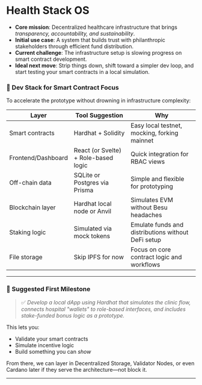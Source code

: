 # Health Stack OS

- **Core mission**: Decentralized healthcare infrastructure that brings *transparency, accountability, and sustainability*.
- **Initial use case**: A system that builds trust with philanthropic stakeholders through efficient fund distribution.
- **Current challenge**: The infrastructure setup is slowing progress on smart contract development.
- **Ideal next move**: Strip things down, shift toward a simpler dev loop, and start testing your smart contracts in a local simulation.


### 🧱 Dev Stack for Smart Contract Focus

To accelerate the prototype without drowning in infrastructure complexity:

| Layer              | Tool Suggestion                    | Why                                |
|-------------------|-------------------------------------|------------------------------------|
| Smart contracts    | Hardhat + Solidity                 | Easy local testnet, mocking, forking mainnet |
| Frontend/Dashboard| React (or Svelte) + Role-based logic | Quick integration for RBAC views   |
| Off-chain data     | SQLite or Postgres via Prisma      | Simple and flexible for prototyping |
| Blockchain layer   | Hardhat local node or Anvil        | Simulates EVM without Besu headaches |
| Staking logic      | Simulated via mock tokens          | Emulate funds and distributions without DeFi setup |
| File storage       | Skip IPFS for now                  | Focus on core contract logic and workflows |

---

### 🎯 Suggested First Milestone
> ✅ _Develop a local dApp using Hardhat that simulates the clinic flow, connects hospital "wallets" to role-based interfaces, and includes stake-funded bonus logic as a prototype._

This lets you:
- Validate your smart contracts
- Simulate incentive logic
- Build something you can *show*

From there, we can layer in Decentralized Storage, Validator Nodes, or even Cardano later if they serve the architecture—not block it.

---